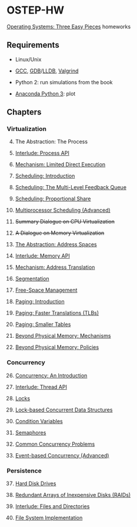 # OSTEP-HW

[Operating Systems: Three Easy Pieces](http://pages.cs.wisc.edu/~remzi/OSTEP) homeworks

## Requirements

- Linux/Unix

- [GCC](https://gcc.gnu.org/), [GDB](https://www.gnu.org/software/gdb/)/[LLDB](https://lldb.llvm.org/), [Valgrind](http://valgrind.org/)

- Python 2: run simulations from the book

- [Anaconda Python 3](https://www.anaconda.com/distribution/#download-section): plot

## Chapters

### Virtualization

4. The Abstraction: The Process

5. [Interlude: Process API](./5)

6. [Mechanism: Limited Direct Execution](./6)

7. [Scheduling: Introduction](./7)

8. [Scheduling: The Multi-Level Feedback Queue](./8)

9. [Scheduling: Proportional Share](./9)

10. [Multiprocessor Scheduling (Advanced)](./10)

11. ~~Summary Dialogue on CPU Virtualization~~

12. ~~A Dialogue on Memory Virtualization~~

13. [The Abstraction: Address Spaces](./13)

14. [Interlude: Memory API](./14)

15. [Mechanism: Address Translation](./15)

16. [Segmentation](./16)

17. [Free-Space Management](./17)

18. [Paging: Introduction](./18)

19. [Paging: Faster Translations (TLBs)](./19)

20. [Paging: Smaller Tables](./20)

21. [Beyond Physical Memory: Mechanisms](./21)

22. [Beyond Physical Memory: Policies](./22)

### Concurrency

26. [Concurrency: An Introduction](./26)

27. [Interlude: Thread API](./27)

28. [Locks](./28)

29. [Lock-based Concurrent Data Structures](./29)

30. [Condition Variables](./30)

31. [Semaphores](./31)

32. [Common Concurrency Problems](./32)

33. [Event-based Concurrency (Advanced)](./33)

### Persistence

37. [Hard Disk Drives](./37)

38. [Redundant Arrays of Inexpensive Disks (RAIDs)](./38)

39. [Interlude: Files and Directories](./39)

40. [File System Implementation](./40)
